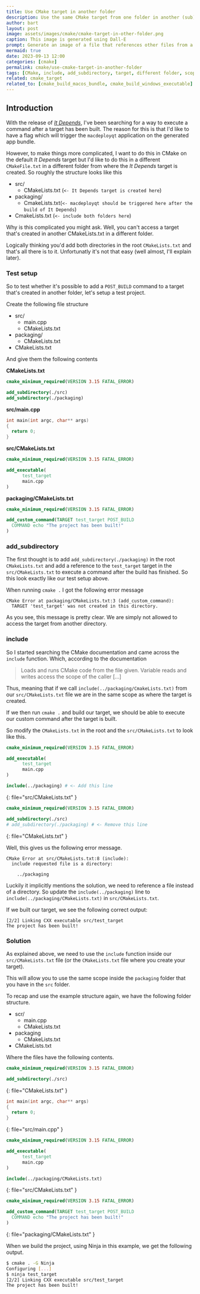 ```yaml
---
title: Use CMake target in another folder
description: Use the same CMake target from one folder in another (sub)directory using CMake's include function.
author: bart
layout: post
image: assets/images/cmake/cmake-target-in-other-folder.png
caption: This image is generated using Dall-E
prompt: Generate an image of a file that references other files from a directory in a minimalistic flat style
mermaid: true
date: 2023-09-13 12:00
categories: [cmake]
permalink: cmake/use-cmake-target-in-another-folder
tags: [CMake, include, add_subdirectory, target, different folder, scope]
related: cmake_target
related_to: [cmake_build_macos_bundle, cmake_build_windows_executable]
---
```


## Introduction

With the release of [_It Depends_](../it-depends/2023-09-06-releasing-it-depends.md), I've been searching for a way to execute a command after a target has been built. The reason for this is that I'd like to have a flag which will trigger the `macdeployqt` application on the generated app bundle.

However, to make things more complicated, I want to do this in CMake on the default _It Depends_  target but I'd like to do this in a different `CMakeFile.txt` in a different folder from where the _It Depends_ target is created. So roughly the structure looks like this

* src/
    * CMakeLists.txt (`<- It Depends target is created here`)
* packaging/
    * CmakeLists.txt(`<- macdeployqt should be triggered here after the build of It Depends`)
* CmakeLists.txt (`<- include both folders here`)

Why is this complicated you might ask. Well, you can't access a target that's created in another CMakeLists.txt in a different folder.

Logically thinking you'd add both directories in the root `CMakeLists.txt` and that's all there is to it. Unfortunatly it's not that easy (well almost, I'll explain later).

### Test setup

So to test whether it's possible to add a `POST_BUILD` command to a target that's created in another folder, let's setup a test project.

Create the following file structure

* src/
    * main.cpp
    * CMakeLists.txt
* packaging/
    * CMakeLists.txt
* CMakeLists.txt

And give them the following contents

__CMakeLists.txt__
```cmake
cmake_minimum_required(VERSION 3.15 FATAL_ERROR)

add_subdirectory(./src)
add_subdirectory(./packaging)
```

__src/main.cpp__
```cpp
int main(int argc, char** args)
{
  return 0;
}
```

__src/CMakeLists.txt__
```cmake
cmake_minimum_required(VERSION 3.15 FATAL_ERROR)

add_executable(
      test_target
      main.cpp
)
```

__packaging/CMakeLists.txt__
```cmake
cmake_minimum_required(VERSION 3.15 FATAL_ERROR)

add_custom_command(TARGET test_target POST_BUILD
  COMMAND echo "The project has been built!"
)
```

### add_subdirectory

The first thought is to add `add_subdirectory(./packaging)` in the root `CMakeLists.txt` and add a reference to the `test_target` target in the `src/CMakeLists.txt` to execute a command after the build has finished. So this look exactly like our test setup above.

When running `cmake .` I got the following error message

```
CMake Error at packaging/CMakeLists.txt:3 (add_custom_command):
  TARGET 'test_target' was not created in this directory.
```

As you see, this message is pretty clear. We are simply not allowed to access the target from another directory.

### include

So I started searching the CMake documentation and came across the `include` function. Which, according to the documentation

> Loads and runs CMake code from the file given. Variable reads and writes access the scope of the caller [...]

Thus, meaning that if we call `include(../packaging/CmakeLists.txt)` from our `src/CMakeLists.txt` file we are in the same scope as where the target is created.

If we then run `cmake .` and build our target, we should be able to execute our custom command after the target is built.

So modify the `CMakeLists.txt` in the root and the `src/CMakeLists.txt` to look like this.


```cmake
cmake_minimum_required(VERSION 3.15 FATAL_ERROR)

add_executable(
      test_target
      main.cpp
)

include(../packaging) # <- Add this line
```
{: file="src/CMakeLists.txt" }

```cmake
cmake_minimum_required(VERSION 3.15 FATAL_ERROR)

add_subdirectory(./src)
# add_subdirectory(./packaging) # <- Remove this line
```
{: file="CMakeLists.txt" }

Well, this gives us the following error message.

```
CMake Error at src/CMakeLists.txt:8 (include):
  include requested file is a directory:

    ../packaging
```

Luckily it implicitly mentions the solution, we need to reference a file instead of a directory. So update the `include(../packaging)` line to `include(../packaging/CMakeLists.txt)` in `src/CMakeLists.txt`.

If we built our target, we see the following correct output:

```
[2/2] Linking CXX executable src/test_target
The project has been built!
```

### Solution

As explained above, we need to use the `include` function inside our `src/CMakeLists.txt` file (or the `CMakeLists.txt` file where you create your target).

This will allow you to use the same scope inside the `packaging` folder that you have in the `src` folder.

To recap and use the example structure again, we have the following folder structure.

* scr/
    * main.cpp
    * CMakeLists.txt
* packaging
    * CMakeLists.txt
* CMakeLists.txt

Where the files have the following contents.

```cmake
cmake_minimum_required(VERSION 3.15 FATAL_ERROR)

add_subdirectory(./src)
```
{: file="CMakeLists.txt" }


```cpp
int main(int argc, char** args)
{
  return 0;
}
```
{: file="src/main.cpp" }

```cmake
cmake_minimum_required(VERSION 3.15 FATAL_ERROR)

add_executable(
      test_target
      main.cpp
)

include(../packaging/CMakeLists.txt)
```
{: file="src/CMakeLists.txt" }

```cmake
cmake_minimum_required(VERSION 3.15 FATAL_ERROR)

add_custom_command(TARGET test_target POST_BUILD
  COMMAND echo "The project has been built!"
)
```
{: file="packaging/CMakeLists.txt" }

When we build the project, using Ninja in this example, we get the following output.

```bash
$ cmake . -G Ninja
Configuring [...]
$ ninja test_target
[2/2] Linking CXX executable src/test_target
The project has been built!
```